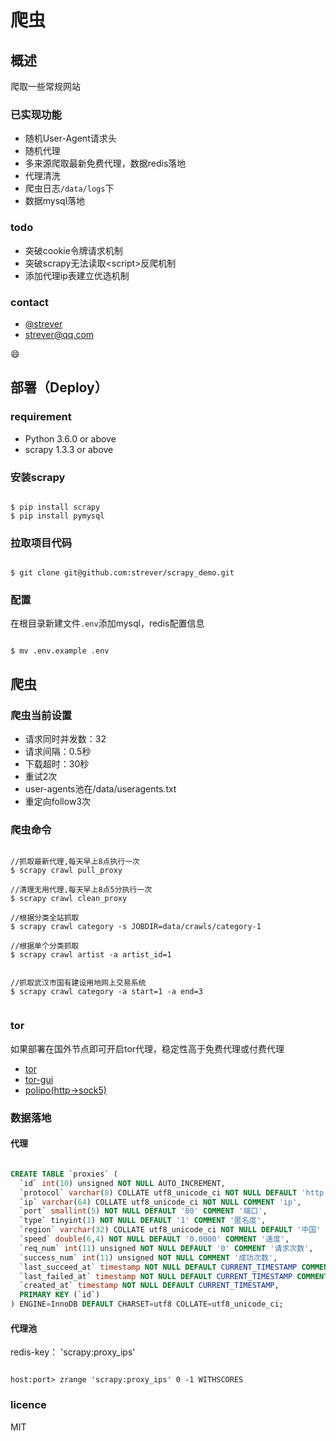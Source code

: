 # 爬虫

## 概述

爬取一些常规网站

### 已实现功能

- 随机User-Agent请求头
- 随机代理
- 多来源爬取最新免费代理，数据redis落地
- 代理清洗
- 爬虫日志`/data/logs`下
- 数据mysql落地

### todo

- 突破cookie令牌请求机制
- 突破scrapy无法读取\<script\>反爬机制
- 添加代理ip表建立优选机制


### contact

- [@strever](https://weibo.com/strever)
- <strever@qq.com>

:smile:


## 部署（Deploy）

### requirement

- Python 3.6.0 or above
- scrapy 1.3.3 or above

### 安装scrapy

```shell

$ pip install scrapy
$ pip install pymysql

```

### 拉取项目代码
```git

$ git clone git@github.com:strever/scrapy_demo.git

```

### 配置

在根目录新建文件`.env`添加mysql，redis配置信息

```

$ mv .env.example .env

```



## 爬虫

### 爬虫当前设置

- 请求同时并发数：32
- 请求间隔：0.5秒
- 下载超时：30秒
- 重试2次
- user-agents池在/data/useragents.txt
- 重定向follow3次


### 爬虫命令

```shell

//抓取最新代理,每天早上8点执行一次
$ scrapy crawl pull_proxy

//清理无用代理,每天早上8点5分执行一次
$ scrapy crawl clean_proxy

//根据分类全站抓取
$ scrapy crawl category -s JOBDIR=data/crawls/category-1

//根据单个分类抓取
$ scrapy crawl artist -a artist_id=1


//抓取武汉市国有建设用地网上交易系统
$ scrapy crawl category -a start=1 -a end=3


```

### tor

如果部署在国外节点即可开启tor代理，稳定性高于免费代理或付费代理

- [tor](https://www.torproject.org/download/download.html.en)
- [tor-gui](https://people.torproject.org/~erinn/vidalia-standalone-bundles/)
- [polipo(http->sock5)](http://www.pps.univ-paris-diderot.fr/~jch/software/files/polipo/)

### 数据落地



#### 代理

```sql

CREATE TABLE `proxies` (
  `id` int(10) unsigned NOT NULL AUTO_INCREMENT,
  `protocol` varchar(8) COLLATE utf8_unicode_ci NOT NULL DEFAULT 'http' COMMENT '协议',
  `ip` varchar(64) COLLATE utf8_unicode_ci NOT NULL COMMENT 'ip',
  `port` smallint(5) NOT NULL DEFAULT '80' COMMENT '端口',
  `type` tinyint(1) NOT NULL DEFAULT '1' COMMENT '匿名度',
  `region` varchar(32) COLLATE utf8_unicode_ci NOT NULL DEFAULT '中国' COMMENT '区域',
  `speed` double(6,4) NOT NULL DEFAULT '0.0000' COMMENT '速度',
  `req_num` int(11) unsigned NOT NULL DEFAULT '0' COMMENT '请求次数',
  `success_num` int(11) unsigned NOT NULL COMMENT '成功次数',
  `last_succeed_at` timestamp NOT NULL DEFAULT CURRENT_TIMESTAMP COMMENT '最后一次成功时间',
  `last_failed_at` timestamp NOT NULL DEFAULT CURRENT_TIMESTAMP COMMENT '最后一次失败时间',
  `created_at` timestamp NOT NULL DEFAULT CURRENT_TIMESTAMP,
  PRIMARY KEY (`id`)
) ENGINE=InnoDB DEFAULT CHARSET=utf8 COLLATE=utf8_unicode_ci;

```

#### 代理池

redis-key： 'scrapy:proxy_ips'

```shell

host:port> zrange 'scrapy:proxy_ips' 0 -1 WITHSCORES

```


### licence

MIT

